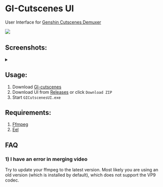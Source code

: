 # GI-Cutscenes UI

User Interface for [Genshin Cutscenes Demuxer](https://github.com/ToaHartor/GI-cutscenes)

<img src="https://shields.io/badge/version-v0.1.0-blue">

## Screenshots:
<details>
  <summary></summary>
  <img src="github/images/main.png" width="550px">
  <img src="github/images/settings.png" width="550px">
  <img src="github/images/animation_low.gif">
</details>

## Usage:
1. Download [GI-cutscenes](https://github.com/ToaHartor/GI-cutscenes)
2. Download UI from [Releases](https://github.com/SuperZombi/GICutscenesUI/releases) or click ```Download ZIP```
3. Start ```GICutscenesUI.exe```

## Requirements:
1. [Ffmpeg](https://ffmpeg.org/)
2. [Eel](https://pypi.org/project/Eel/)

## FAQ
### 1) I have an error in merging video
Try to update your ffmpeg to the latest version. Most likely you are using an old version (which is installed by default), which does not support the VP9 codec.
